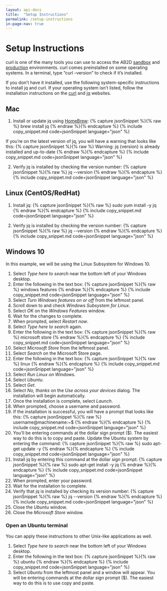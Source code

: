 ```yaml
---
layout: api-docs
title:  "Setup Instructions"
permalink: /setup-instructions
in-page-nav: true
---
```


# Setup Instructions

curl is one of the many tools you can use to access the AB2D [sandbox](https://docs.google.com/document/d/19gV19BHBqGVezAcpNAm90DlVYlXKZSoW3Tvg4N9Bkq8/edit?usp=sharing) and [production](https://docs.google.com/document/d/1aerA_DVxZd3sYY0Em5MlcewNtRrhULhU1YBwbz9WcG4/edit?usp=sharing) environments. curl comes preinstalled on some operating systems. In a terminal, type “curl –version” to check if it’s installed.

If you don’t have it installed, use the following system-specific instructions to install jq and curl. If your operating system isn’t listed, follow the installation instructions on the [curl](https://curl.se/) and [jq](https://jqlang.github.io/jq/) websites.

## Mac 
1. Install or update jq using [HomeBrew](https://brew.sh/):
{% capture jsonSnippet %}{% raw %}
brew install jq
{% endraw %}{% endcapture %}
{% include copy_snippet.md code=jsonSnippet language="json" %}

If you’re on the latest version of jq, you will have a warning that looks like this:
{% capture jsonSnippet %}{% raw %}
Warning: jq {version} is already installed and up-to-date
{% endraw %}{% endcapture %}
{% include copy_snippet.md code=jsonSnippet language="json" %}

2. Verify jq is installed by checking the version number:
{% capture jsonSnippet %}{% raw %}
jq --version
{% endraw %}{% endcapture %}
{% include copy_snippet.md code=jsonSnippet language="json" %}

## Linux (CentOS/RedHat)
1. Install jq:
{% capture jsonSnippet %}{% raw %}
sudo yum install -y jq 
{% endraw %}{% endcapture %}
{% include copy_snippet.md code=jsonSnippet language="json" %}

2. Verify jq is installed by checking the version number:
{% capture jsonSnippet %}{% raw %}
jq --version
{% endraw %}{% endcapture %}
{% include copy_snippet.md code=jsonSnippet language="json" %}

## Windows 10
In this example, we will be using the Linux Subsystem for Windows 10.
1. Select _Type here to search_ near the bottom left of your Windows desktop.
2. Enter the following in the text box:
{% capture jsonSnippet %}{% raw %}
windows features
{% endraw %}{% endcapture %}
{% include copy_snippet.md code=jsonSnippet language="json" %}
4. Select _Turn Windows features on or off_ from the leftmost panel.
5. Scroll down to and check _Windows Subsystem for Linux_.
6. Select _OK_ on the _Windows Features_ window.
7. Wait for the changes to complete.
8. When prompted, select _Restart now_.
9. Select _Type here to search_ again.
10. Enter the following in the text box:
{% capture jsonSnippet %}{% raw %}
microsoft store
{% endraw %}{% endcapture %}
{% include copy_snippet.md code=jsonSnippet language="json" %}
12. Select _Microsoft Store_ from the leftmost panel.
13. Select _Search_ on the Microsoft Store page.
14. Enter the following in the text box:
{% capture jsonSnippet %}{% raw %}
linux
{% endraw %}{% endcapture %}
{% include copy_snippet.md code=jsonSnippet language="json" %}
16. Select _Run Linux on Windows_.
17. Select _Ubuntu_.
18. Select _Get_.
19. Select _No, thanks_ on the _Use across your devices_ dialog. The installation will begin automatically. 
20. Once the installation is complete, select _Launch_.
21. When prompted, choose a username and password. 
22. If the installation is successful, you will have a prompt that looks like this:
{% capture jsonSnippet %}{% raw %}
username@machinename:~$
{% endraw %}{% endcapture %}
{% include copy_snippet.md code=jsonSnippet language="json" %}
24. You’ll be entering commands at the dollar sign prompt ($). The easiest way to do this is to copy and paste. Update the Ubuntu system by entering the command:
{% capture jsonSnippet %}{% raw %}
sudo apt-get update -y
{% endraw %}{% endcapture %}
{% include copy_snippet.md code=jsonSnippet language="json" %}
26. Install jq by entering this command at the dollar sign prompt:
{% capture jsonSnippet %}{% raw %}
sudo apt-get install -y jq
{% endraw %}{% endcapture %}
{% include copy_snippet.md code=jsonSnippet language="json" %}
28. When prompted, enter your password.
29. Wait for the installation to complete.
30. Verify that jq is installed by checking its version number:
{% capture jsonSnippet %}{% raw %}
jq --version
{% endraw %}{% endcapture %}
{% include copy_snippet.md code=jsonSnippet language="json" %}
32. Close the _Ubuntu_ window.
33. Close the _Microsoft Store_ window.


### Open an Ubuntu terminal 
You can apply these instructions to other Unix-like applications as well. 
1. Select _Type here to search_ near the bottom left of your Windows desktop.
2. Enter the following in the text box:
{% capture jsonSnippet %}{% raw %}
ubuntu
{% endraw %}{% endcapture %}
{% include copy_snippet.md code=jsonSnippet language="json" %}
4. Select _Ubuntu_ from the leftmost panel and a window will appear. You will be entering commands at the dollar sign prompt ($). The easiest way to do this is to use copy and paste. 
